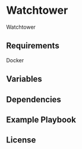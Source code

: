 # Watchtower

Watchtower

## Requirements

Docker

## Variables

## Dependencies

## Example Playbook

## License
